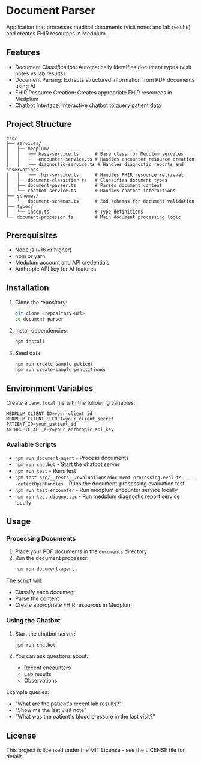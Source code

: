 # Document Parser

Application that processes medical documents (visit notes and lab results) and creates FHIR resources in Medplum.

## Features

- Document Classification: Automatically identifies document types (visit notes vs lab results)
- Document Parsing: Extracts structured information from PDF documents using AI
- FHIR Resource Creation: Creates appropriate FHIR resources in Medplum
- Chatbot Interface: Interactive chatbot to query patient data

## Project Structure

```
src/
├── services/
│   ├── medplum/
│   │   ├── base-service.ts      # Base class for Medplum services
│   │   ├── encounter-service.ts # Handles encounter resource creation
│   │   ├── diagnostic-service.ts # Handles diagnostic reports and observations
│   │   └── fhir-service.ts      # Handles FHIR resource retrieval
│   ├── document-classifier.ts   # Classifies document types
│   ├── document-parser.ts       # Parses document content
│   └── chatbot-service.ts       # Handles chatbot interactions
├── schemas/
│   └── document-schemas.ts      # Zod schemas for document validation
├── types/
│   └── index.ts                 # Type definitions
└── document-processor.ts        # Main document processing logic
```

## Prerequisites

- Node.js (v16 or higher)
- npm or yarn
- Medplum account and API credentials
- Anthropic API key for AI features


## Installation

1. Clone the repository:
   ```bash
   git clone <repository-url>
   cd document-parser
   ```

2. Install dependencies:
   ```bash
   npm install
   ```

3. Seed data:
   ```bash
   npm run create-sample-patient
   npm run create-sample-practitioner
   ```
## Environment Variables

Create a `.env.local` file with the following variables:

```env
MEDPLUM_CLIENT_ID=your_client_id
MEDPLUM_CLIENT_SECRET=your_client_secret
PATIENT_ID=your_patient_id
ANTHROPIC_API_KEY=your_anthropic_api_key
```

### Available Scripts

- `npm run document-agent` - Process documents
- `npm run chatbot` - Start the chatbot server
- `npm run test` - Runs test
- `npm test src/__tests__/evaluations/document-processing.eval.ts -- --detectOpenHandles` - Runs the document-processing evaluation test
- `npm run test-encounter` - Run medplum encounter service locally 
- `npm run test-diagnostic` - Run medplum diagnostic report service locally

## Usage

### Processing Documents

1. Place your PDF documents in the `documents` directory
2. Run the document processor:
   ```bash
   npm run document-agent
   ```

The script will:
- Classify each document
- Parse the content
- Create appropriate FHIR resources in Medplum

### Using the Chatbot

1. Start the chatbot server:
   ```bash
   npm run chatbot
   ```

2. You can ask questions about:
   - Recent encounters
   - Lab results
   - Observations

Example queries:
- "What are the patient's recent lab results?"
- "Show me the last visit note"
- "What was the patient's blood pressure in the last visit?"


## License

This project is licensed under the MIT License - see the LICENSE file for details.
